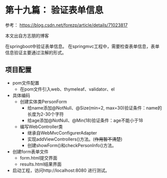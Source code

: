 # 第十九篇： 验证表单信息

参考：
https://blog.csdn.net/forezp/article/details/71023817

本文出自方志朋的博客

在springboot中验证表单信息。
在springmvc工程中，需要检查表单信息，表单信息验证主要通过注解的形式。

项目配置
---

* pom文件配置
    * 在pom文件引入web、thymeleaf、validator、el
* 具体编码
    * 创建实体类PersonForm
        * 给name添加@NotNull、@Size(min=2, max=30)验证条件：name的长度为2-30个字符
        * 给age添加@NotNull、@Min(18)验证条件：age不能小于18
    * 编写WebController类
        * 继承自WebMvcConfigurerAdapter
        * 实现addViewControllers()方法。(~~作用暂不清楚~~)
        * 创建showForm()和checkPersonInfo()方法。
* 创建form表单文件
    * form.html提交界面
    * results.html结果界面
 * 启动工程，访问http://localhost:8080 进行测试。
       


